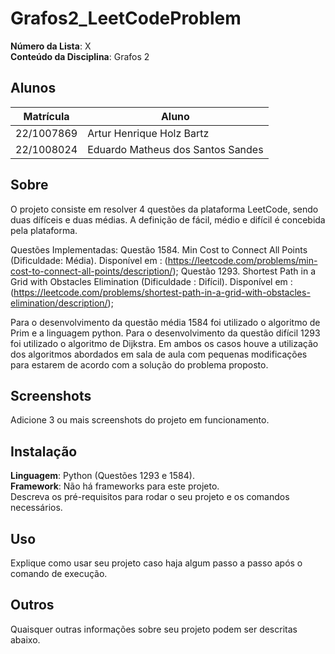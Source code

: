 # Grafos2_LeetCodeProblem

**Número da Lista**: X<br>
**Conteúdo da Disciplina**: Grafos 2<br>

## Alunos
|Matrícula | Aluno |
| -- | -- |
| 22/1007869  |  Artur Henrique Holz Bartz |
| 22/1008024  |  Eduardo Matheus dos Santos Sandes |

## Sobre 
O projeto consiste em resolver 4 questões da plataforma LeetCode, sendo duas dífíceis e duas médias. A definição de fácil, médio e difícil é concebida pela plataforma.

Questões Implementadas:
Questão 1584. Min Cost to Connect All Points (Dificuldade: Média). Disponível em : (https://leetcode.com/problems/min-cost-to-connect-all-points/description/);
Questão 1293. Shortest Path in a Grid with Obstacles Elimination (Dificuldade : Difícil). Disponível em : (https://leetcode.com/problems/shortest-path-in-a-grid-with-obstacles-elimination/description/);

Para o desenvolvimento da questão média 1584 foi utilizado o algoritmo de Prim e a linguagem python. Para o desenvolvimento da questão difícil 1293 foi utilizado o algoritmo de Dijkstra. Em ambos os casos houve a utilização dos algoritmos abordados em sala de aula com pequenas modificações para estarem de acordo com a solução do problema proposto.

## Screenshots
Adicione 3 ou mais screenshots do projeto em funcionamento.

## Instalação 
**Linguagem**: Python (Questões 1293 e 1584).<br>
**Framework**: Não há frameworks para este projeto.<br>
Descreva os pré-requisitos para rodar o seu projeto e os comandos necessários.

## Uso 
Explique como usar seu projeto caso haja algum passo a passo após o comando de execução.

## Outros 
Quaisquer outras informações sobre seu projeto podem ser descritas abaixo.




